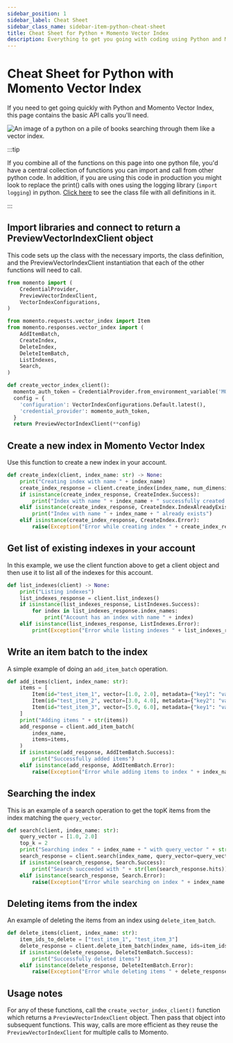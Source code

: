 ```yaml
---
sidebar_position: 1
sidebar_label: Cheat Sheet
sidebar_class_name: sidebar-item-python-cheat-sheet
title: Cheat Sheet for Python + Momento Vector Index
description: Everything to get you going with coding using Python and Momento Vector Index
---
```


# Cheat Sheet for Python with Momento Vector Index

If you need to get going quickly with Python and Momento Vector Index, this page contains the basic API calls you'll need.

![An image of a python on a pile of books searching through them like a vector index.](@site/static/img/vector-index/python-mvi-cheat-sheet.jpg)

:::tip

If you combine all of the functions on this page into one python file, you'd have a central collection of functions you can import and call from other python code. In addition, if you are using this code in production you might look to replace the print() calls with ones using the logging library (`import logging`) in python. [Click here](@site/static/code/cheat-sheets/MomentoBasics.py) to see the class file with all definitions in it.

:::

## Import libraries and connect to return a PreviewVectorIndexClient object

This code sets up the class with the necessary imports, the class definition, and the PreviewVectorIndexClient instantiation that each of the other functions will need to call.

```python
from momento import (
    CredentialProvider,
    PreviewVectorIndexClient,
    VectorIndexConfigurations,
)

from momento.requests.vector_index import Item
from momento.responses.vector_index import (
    AddItemBatch,
    CreateIndex,
    DeleteIndex,
    DeleteItemBatch,
    ListIndexes,
    Search,
)

def create_vector_index_client():
  momento_auth_token = CredentialProvider.from_environment_variable('MOMENTO_AUTH_TOKEN')
  config = {
    'configuration': VectorIndexConfigurations.Default.latest(),
    'credential_provider': momento_auth_token,
  }
  return PreviewVectorIndexClient(**config)
```

## Create a new index in Momento Vector Index

Use this function to create a new index in your account.

```python
def create_index(client, index_name: str) -> None:
    print("Creating index with name " + index_name)
    create_index_response = client.create_index(index_name, num_dimensions=2)
    if isinstance(create_index_response, CreateIndex.Success):
        print("Index with name " + index_name + " successfully created!")
    elif isinstance(create_index_response, CreateIndex.IndexAlreadyExists):
        print("Index with name " + index_name + " already exists")
    elif isinstance(create_index_response, CreateIndex.Error):
        raise(Exception("Error while creating index " + create_index_response.message))
```

## Get list of existing indexes in your account

In this example, we use the client function above to get a client object and then use it to list all of the indexes for this account.

```python
def list_indexes(client) -> None:
    print("Listing indexes")
    list_indexes_response = client.list_indexes()
    if isinstance(list_indexes_response, ListIndexes.Success):
        for index in list_indexes_response.index_names:
            print("Account has an index with name " + index)
    elif isinstance(list_indexes_response, ListIndexes.Error):
        print(Exception("Error while listing indexes " + list_indexes_response.message))
```

## Write an item batch to the index

A simple example of doing an `add_item_batch` operation.

```python
def add_items(client, index_name: str):
    items = [
        Item(id="test_item_1", vector=[1.0, 2.0], metadata={"key1": "value1"}),
        Item(id="test_item_2", vector=[3.0, 4.0], metadata={"key2": "value2"}),
        Item(id="test_item_3", vector=[5.0, 6.0], metadata={"key1": "value3", "key3": "value3"}),
    ]
    print("Adding items " + str(items))
    add_response = client.add_item_batch(
        index_name,
        items=items,
    )
    if isinstance(add_response, AddItemBatch.Success):
        print("Successfully added items")
    elif isinstance(add_response, AddItemBatch.Error):
        raise(Exception("Error while adding items to index " + index_name + " " + add_response.message))
```

## Searching the index

This is an example of a search operation to get the topK items from the index matching the `query_vector`.

```python
def search(client, index_name: str):
    query_vector = [1.0, 2.0]
    top_k = 2
    print("Searching index " + index_name + " with query_vector " + str(query_vector) + " and top " + str(top_k) + " elements")
    search_response = client.search(index_name, query_vector=query_vector, top_k=top_k)
    if isinstance(search_response, Search.Success):
        print("Search succeeded with " + str(len(search_response.hits)) + " matches")
    elif isinstance(search_response, Search.Error):
        raise(Exception("Error while searching on index " + index_name + " " + search_response.message))
```

## Deleting items from the index

An example of deleting the items from an index using `delete_item_batch`.

```python
def delete_items(client, index_name: str):
    item_ids_to_delete = ["test_item_1", "test_item_3"]
    delete_response = client.delete_item_batch(index_name, ids=item_ids_to_delete)
    if isinstance(delete_response, DeleteItemBatch.Success):
        print("Successfully deleted items")
    elif isinstance(delete_response, DeleteItemBatch.Error):
        raise(Exception("Error while deleting items " + delete_response.message))
```

## Usage notes

For any of these functions, call the `create_vector_index_client()` function which returns a `PreviewVectorIndexClient` object. Then pass that object into subsequent functions. This way, calls are more efficient as they reuse the `PreviewVectorIndexClient` for multiple calls to Momento.

